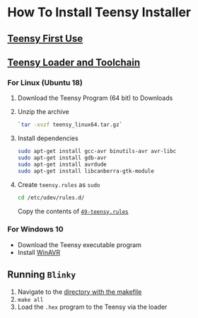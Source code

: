 # How To Install Teensy Installer

## [Teensy First Use](https://www.pjrc.com/teensy/first_use.html)

## [Teensy Loader and Toolchain](https://www.pjrc.com/teensy/loader_linux.html)

### For Linux (Ubuntu 18)

1. Download the Teensy Program (64 bit) to Downloads
1. Unzip the archive
	````sh
	`tar -xvzf teensy_linux64.tar.gz`
	````
1. Install dependencies
	````sh
	sudo apt-get install gcc-avr binutils-avr avr-libc
	sudo apt-get install gdb-avr
	sudo apt-get install avrdude
	sudo apt-get install libcanberra-gtk-module
	````
1. Create `teensy.rules` as `sudo`
	````sh
	cd /etc/udev/rules.d/
	````

	Copy the contents of [`49-teensy.rules`](refs/49-teensy.rules)

### For Windows 10

- Download the Teensy executable program
- Install [WinAVR](https://sourceforge.net/projects/winavr/files/)

## Running `Blinky`

1. Navigate to the [directory with the makefile](MEAM510_Lab1/Blinky/)
1. `make all`
1. Load the `.hex` program to the Teensy via the loader
